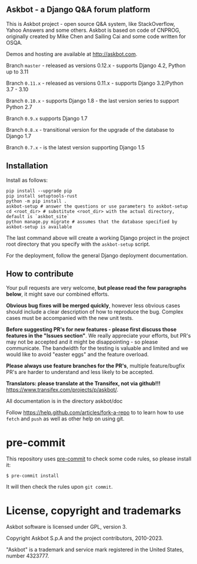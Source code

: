 ## Askbot - a Django Q&A forum platform

This is Askbot project - open source Q&A system, like StackOverflow, Yahoo Answers and some others.
Askbot is based on code of CNPROG, originally created by Mike Chen
and Sailing Cai and some code written for OSQA.

Demos and hosting are available at http://askbot.com.

Branch `master` - released as versions 0.12.x - supports Django 4.2, Python up to 3.11

Branch `0.11.x` - released as versions 0.11.x - supports Django 3.2/Python 3.7 - 3.10

Branch `0.10.x` - supports Django 1.8 - the last version series to support Python 2.7

Branch `0.9.x` supports Django 1.7

Branch `0.8.x` - transitional version for the upgrade of the database to Django 1.7

Branch `0.7.x` - is the latest version supporting Django 1.5


## Installation

Install as follows:

```
pip install --upgrade pip
pip install setuptools-rust
python -m pip install .
askbot-setup # answer the questions or use parameters to askbot-setup
cd <root_dir> # substitute <root_dir> with the actual directory, default is `askbot_site`
python manage.py migrate # assumes that the database specified by askbot-setup is available
```

The last command above will create a working Django project in the project root
directory that you specify with the `askbot-setup` script.

For the deployment, follow the general Django deployment documentation.

## How to contribute

Your pull requests are very welcome, **but please read the few paragraphs below**, it might save our combined efforts.

**Obvious bug fixes will be merged quickly**, however less obvious cases should include a clear description of how to reproduce the bug. Complex cases must be accompanied with the new unit tests.

**Before suggesting PR's for new features - please first discuss those features in the "Issues section"**. We really appreciate your efforts, but PR's may not be accepted and it might be disappointing - so please communicate. The bandwidth for the testing is valuable and limited and we would like to avoid "easter eggs" and the feature overload.

**Please always use feature branches for the PR's**, multiple feature/bugfix PR's are harder to understand and less likely to be accepted.

**Translators: please translate at the Transifex, not via github!!!** https://www.transifex.com/projects/p/askbot/.

All documentation is in the directory askbot/doc

Follow https://help.github.com/articles/fork-a-repo to to learn how to use
`fetch` and `push` as well as other help on using git.

pre-commit
==========

This repository uses [pre-commit](https://pre-commit.com/) to check
some code rules, so please install it:

```
$ pre-commit install
```

It will then check the rules upon `git commit`.


License, copyright and trademarks
=================================
Askbot software is licensed under GPL, version 3.

Copyright Askbot S.p.A and the project contributors, 2010-2023.

"Askbot" is a trademark and service mark registered in the United States, number 4323777.
